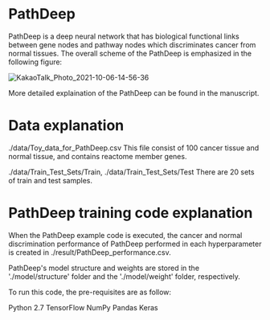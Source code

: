 # PathDeep

PathDeep is a deep neural network that has biological functional links between gene nodes and pathway nodes which discriminates cancer from normal tissues. The overall scheme of the PathDeep is emphasized in the following figure:


![KakaoTalk_Photo_2021-10-06-14-56-36](https://user-images.githubusercontent.com/51738181/136148176-e36081df-fff0-407b-a564-33ca455b3e0a.png)



More detailed explaination of the PathDeep can be found in the manuscript. 

 

# Data explanation

./data/Toy_data_for_PathDeep.csv
This file consist of 100 cancer tissue and normal tissue, and contains reactome member genes.

./data/Train_Test_Sets/Train, ./data/Train_Test_Sets/Test
There are 20 sets of train and test samples.


# PathDeep training code explanation 
 
When the PathDeep example code is executed, the cancer and normal discrimination performance of PathDeep performed in each hyperparameter is created in ./result/PathDeep_performance.csv.

PathDeep's model structure and weights are stored in the './model/structure' folder and the './model/weight' folder, respectively.

To run this code, the pre-requisites are as follow: 

Python 2.7
TensorFlow
NumPy
Pandas
Keras


